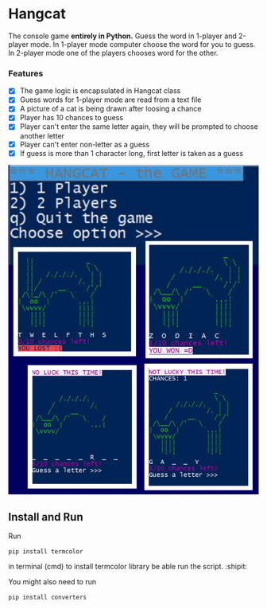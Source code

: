 # Hangcat
The console game **entirely in Python.** Guess the word in 1-player and 2-player mode.
In 1-player mode computer choose the word for you to guess.
In 2-player mode one of the players chooses word for the other.

### Features
- [x] The game logic is encapsulated in Hangcat class
- [x] Guess words for 1-player mode are read from a text file
- [x] A picture of a cat is being drawn after loosing a chance
- [x] Player has 10 chances to guess
- [x] Player can't enter the same letter again, they will be prompted to choose another letter
- [x] Player can't enter non-letter as a guess
- [x] If guess is more than 1 character long, first letter is taken as a guess

![Hangcat](https://github.com/marta-krzyk-dev/Hangcat/blob/master/hangcat.jpg?raw=true=300x300)

## Install and Run
Run
```
pip install termcolor
```
in terminal (cmd) to install termcolor library be able run the script. :shipit:

You might also need to run
```
pip install converters
```
